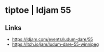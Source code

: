 # tiptoe | ldjam 55

## Links

- <https://ldjam.com/events/ludum-dare/55>
- <https://itch.io/jam/ludum-dare-55-winnipeg>
